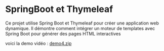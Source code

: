 # SpringBoot et Thymeleaf
Ce projet utilise Spring Boot et Thymeleaf pour créer une application web dynamique. Il démontre comment intégrer un moteur de templates avec Spring Boot pour générer des pages HTML interactives

voici la demo vidéo :
[demo4.zip](https://github.com/user-attachments/files/17532089/demo4.zip)
